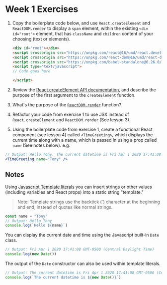 # Week 1 Exercises

1. Copy the boilerplate code below, and use `React.createElement` and `ReactDOM.render` to display a `span` element, within the existing `<div id="root">` element, that has `className` and `children` content of your choosing (text or elements).

    ```html
    <div id="root"></div>
    <script crossorigin src="https://unpkg.com/react@16/umd/react.development.js"></script>
    <script crossorigin src="https://unpkg.com/react-dom@16/umd/react-dom.development.js"></script>
    <script crossorigin src="https://unpkg.com/babel-standalone@6.26.0/babel.js"></script>
    <script type="text/javascript">
    // Code goes here

    </script>
    ```

2. Review the [React.createElement API documentation](https://reactjs.org/docs/react-api.html#createelement), and describe the purpose of the first argument to the `createElement` function.

3. What's the purpose of the [`ReactDOM.render`](https://reactjs.org/docs/react-dom.html#render) function?

4. Refactor your code from exercise 1 to use JSX instead of `React.createElement` and `ReactDOM.render` (See lesson 3).

5. Using the boilerplate code from exercise 1, create a functional React component (see lesson 4) called `<TimeGreeting>`, which displays the current time along with a name, which is passed in using a prop called `name` (See notes below). e.g.

```jsx
// Output: Hello Tony. The current datetime is Fri Apr 1 2020 17:41:08
<TimeGreeting name="Tony" />
```

## Notes
Using [Javascript Template literals](https://developer.mozilla.org/en-US/docs/Web/JavaScript/Reference/Template_literals) you can insert strings or other values (including variables and React props) into a static string "template."

> Note: Template strings use the backtick (`) character at the beginning and end, instead of quotes like normal strings.

```js
const name = "Tony"
// Output: Hello Tony
console.log(`Hello ${name}`)
```

You can display the current date and time using the Javascript built-in `Date` class.
```js
// Output: Fri Apr 1 2020 17:41:08 GMT-0500 (Central Daylight Time)
console.log(new Date())
```

The output of the `Date` constructor can also be used within template literals.
```js
// Output: The current datetime is Fri Apr 1 2020 17:41:08 GMT-0500 (Central Daylight Time)
console.log(`The current datetime is ${new Date()}`)
```
